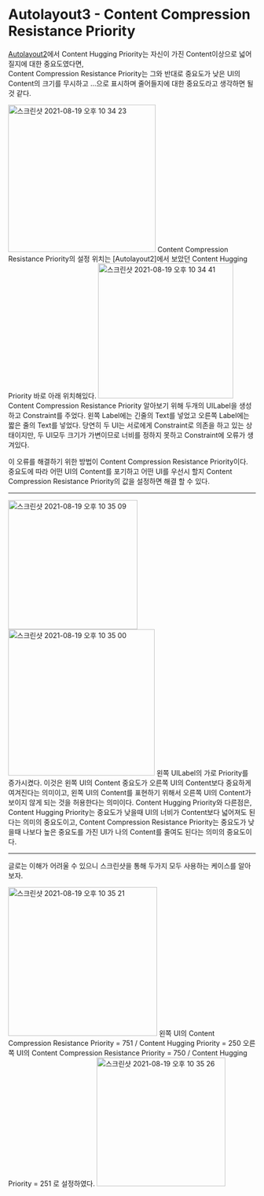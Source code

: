 # Autolayout3 - Content Compression Resistance Priority
[Autolayout2]에서 Content Hugging Priority는 자신이 가진 Content이상으로 넓어질지에 대한 중요도였다면,  
Content Compression Resistance Priority는 그와 반대로 중요도가 낮은 UI의 Content의 크기를 무시하고 ...으로 표시하며 줄어들지에 대한 중요도라고 생각하면 될 것 같다.  

<img width="300" alt="스크린샷 2021-08-19 오후 10 34 23" src="https://user-images.githubusercontent.com/55477102/130078353-363a20ad-ea76-4e5c-80b8-e2b6db5da94f.png">
Content Compression Resistance Priority의 설정 위치는 [Autolayout2]에서 보았던 Content Hugging Priority 바로 아래 위치해있다.  

<img width="275" alt="스크린샷 2021-08-19 오후 10 34 41" src="https://user-images.githubusercontent.com/55477102/130078361-583fc63d-3fbe-4d56-8c4c-e312463751dd.png">
Content Compression Resistance Priority 알아보기 위해 두개의 UILabel을 생성하고 Constraint를 주었다.  
왼쪽 Label에는 긴줄의 Text를 넣었고 오른쪽 Label에는 짧은 줄의 Text를 넣었다.  
당연히 두 UI는 서로에게 Constraint로 의존을 하고 있는 상태이지만, 두 UI모두 크기가 가변이므로 너비를 정하지 못하고 Constraint에 오류가 생겨있다.  

이 오류를 해결하기 위한 방법이 Content Compression Resistance Priority이다.  
중요도에 따라 어떤 UI의 Content를 포기하고 어떤 UI를 우선시 할지 Content Compression Resistance Priority의 값을 설정하면 해결 할 수 있다.  
***  
<img width="263" alt="스크린샷 2021-08-19 오후 10 35 09" src="https://user-images.githubusercontent.com/55477102/130078374-cbf2d97e-0640-4672-9cff-4ecac43d7184.png">  
<img width="298" alt="스크린샷 2021-08-19 오후 10 35 00" src="https://user-images.githubusercontent.com/55477102/130078368-230c2fb5-7bec-4401-b318-ae94c7659a1b.png">  
왼쪽 UILabel의 가로 Priority를 증가시켰다.  
이것은 왼쪽 UI의 Content 중요도가 오른쪽 UI의 Content보다 중요하게 여겨진다는 의미이고,  
왼쪽 UI의 Content를 표현하기 위해서 오른쪽 UI의 Content가 보이지 않게 되는 것을 허용한다는 의미이다.  
Content Hugging Priority와 다른점은,  
Content Hugging Priority는 중요도가 낮을때 UI의 너비가 Content보다 넓어져도 된다는 의미의 중요도이고,  
Content Compression Resistance Priority는 중요도가 낮을때 나보다 높은 중요도를 가진 UI가 나의 Content를 줄여도 된다는 의미의 중요도이다.  

***  

글로는 이해가 어려울 수 있으니 스크린샷을 통해 두가지 모두 사용하는 케이스를 알아보자.  
  
<img width="303" alt="스크린샷 2021-08-19 오후 10 35 21" src="https://user-images.githubusercontent.com/55477102/130078381-6a2c4709-efbb-45d9-afb3-60ee47e00667.png">  
왼쪽 UI의 Content Compression Resistance Priority = 751 / Content Hugging Priority = 250   
오른쪽 UI의 Content Compression Resistance Priority = 750 / Content Hugging Priority = 251   
로 설정하였다.  


<img width="262" alt="스크린샷 2021-08-19 오후 10 35 26" src="https://user-images.githubusercontent.com/55477102/130078389-2ecbff20-d6b3-4d7e-9437-a202aafa8301.png">  




[Autolayout2]: https://github.com/jaeminKim0523/Library/blob/main/Autolayout2.md "Read Autolayout2"
